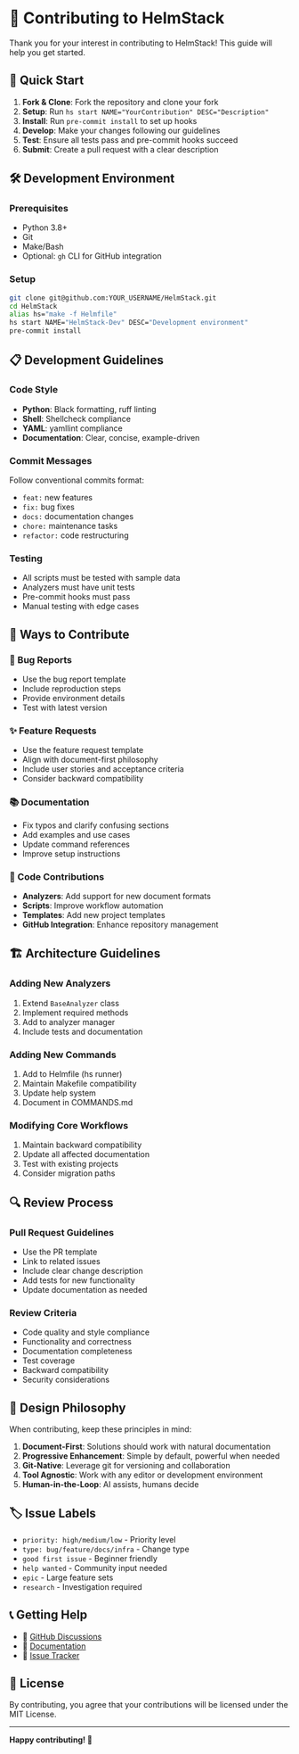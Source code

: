 # 🤝 Contributing to HelmStack

Thank you for your interest in contributing to HelmStack! This guide will help you get started.

## 🚀 Quick Start

1. **Fork & Clone**: Fork the repository and clone your fork
2. **Setup**: Run `hs start NAME="YourContribution" DESC="Description"`
3. **Install**: Run `pre-commit install` to set up hooks
4. **Develop**: Make your changes following our guidelines
5. **Test**: Ensure all tests pass and pre-commit hooks succeed
6. **Submit**: Create a pull request with a clear description

## 🛠️ Development Environment

### Prerequisites
- Python 3.8+
- Git
- Make/Bash
- Optional: `gh` CLI for GitHub integration

### Setup
```bash
git clone git@github.com:YOUR_USERNAME/HelmStack.git
cd HelmStack
alias hs="make -f Helmfile"
hs start NAME="HelmStack-Dev" DESC="Development environment"
pre-commit install
```

## 📋 Development Guidelines

### Code Style
- **Python**: Black formatting, ruff linting
- **Shell**: Shellcheck compliance
- **YAML**: yamllint compliance
- **Documentation**: Clear, concise, example-driven

### Commit Messages
Follow conventional commits format:
- `feat:` new features
- `fix:` bug fixes
- `docs:` documentation changes
- `chore:` maintenance tasks
- `refactor:` code restructuring

### Testing
- All scripts must be tested with sample data
- Analyzers must have unit tests
- Pre-commit hooks must pass
- Manual testing with edge cases

## 🎯 Ways to Contribute

### 🐛 Bug Reports
- Use the bug report template
- Include reproduction steps
- Provide environment details
- Test with latest version

### ✨ Feature Requests
- Use the feature request template
- Align with document-first philosophy
- Include user stories and acceptance criteria
- Consider backward compatibility

### 📚 Documentation
- Fix typos and clarify confusing sections
- Add examples and use cases
- Update command references
- Improve setup instructions

### 🔧 Code Contributions
- **Analyzers**: Add support for new document formats
- **Scripts**: Improve workflow automation
- **Templates**: Add new project templates
- **GitHub Integration**: Enhance repository management

## 🏗️ Architecture Guidelines

### Adding New Analyzers
1. Extend `BaseAnalyzer` class
2. Implement required methods
3. Add to analyzer manager
4. Include tests and documentation

### Adding New Commands
1. Add to Helmfile (hs runner)
2. Maintain Makefile compatibility
3. Update help system
4. Document in COMMANDS.md

### Modifying Core Workflows
1. Maintain backward compatibility
2. Update all affected documentation
3. Test with existing projects
4. Consider migration paths

## 🔍 Review Process

### Pull Request Guidelines
- Use the PR template
- Link to related issues
- Include clear change description
- Add tests for new functionality
- Update documentation as needed

### Review Criteria
- Code quality and style compliance
- Functionality and correctness
- Documentation completeness
- Test coverage
- Backward compatibility
- Security considerations

## 🎨 Design Philosophy

When contributing, keep these principles in mind:

1. **Document-First**: Solutions should work with natural documentation
2. **Progressive Enhancement**: Simple by default, powerful when needed
3. **Git-Native**: Leverage git for versioning and collaboration
4. **Tool Agnostic**: Work with any editor or development environment
5. **Human-in-the-Loop**: AI assists, humans decide

## 🏷️ Issue Labels

- `priority: high/medium/low` - Priority level
- `type: bug/feature/docs/infra` - Change type
- `good first issue` - Beginner friendly
- `help wanted` - Community input needed
- `epic` - Large feature sets
- `research` - Investigation required

## 📞 Getting Help

- 💬 [GitHub Discussions](https://github.com/raufA1/HelmStack/discussions)
- 📖 [Documentation](README.md)
- 🐛 [Issue Tracker](https://github.com/raufA1/HelmStack/issues)

## 📄 License

By contributing, you agree that your contributions will be licensed under the MIT License.

---

**Happy contributing! 🎉**